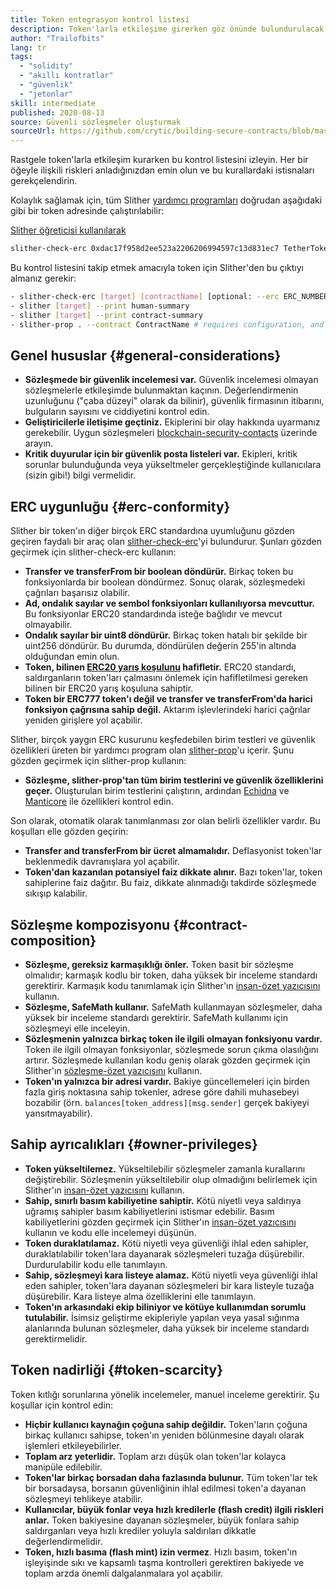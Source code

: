 ```yaml
---
title: Token entegrasyon kontrol listesi
description: Token'larla etkileşime girerken göz önünde bulundurulacak şeylerin listesi
author: "Trailofbits"
lang: tr
tags:
  - "solidity"
  - "akıllı kontratlar"
  - "güvenlik"
  - "jetonlar"
skill: intermediate
published: 2020-08-13
source: Güvenli sözleşmeler oluşturmak
sourceUrl: https://github.com/crytic/building-secure-contracts/blob/master/development-guidelines/token_integration.md
---
```


Rastgele token'larla etkileşim kurarken bu kontrol listesini izleyin. Her bir öğeyle ilişkili riskleri anladığınızdan emin olun ve bu kurallardaki istisnaları gerekçelendirin.

Kolaylık sağlamak için, tüm Slither [yardımcı programları](https://github.com/crytic/slither#tools) doğrudan aşağıdaki gibi bir token adresinde çalıştırılabilir:

[Slither öğreticisi kullanılarak](/developers/tutorials/how-to-use-slither-to-find-smart-contract-bugs/)

```bash
slither-check-erc 0xdac17f958d2ee523a2206206994597c13d831ec7 TetherToken
```

Bu kontrol listesini takip etmek amacıyla token için Slither'den bu çıktıyı almanız gerekir:

```bash
- slither-check-erc [target] [contractName] [optional: --erc ERC_NUMBER]
- slither [target] --print human-summary
- slither [target] --print contract-summary
- slither-prop . --contract ContractName # requires configuration, and use of Echidna and Manticore
```

## Genel hususlar {#general-considerations}

- **Sözleşmede bir güvenlik incelemesi var.** Güvenlik incelemesi olmayan sözleşmelerle etkileşimde bulunmaktan kaçının. Değerlendirmenin uzunluğunu ("çaba düzeyi" olarak da bilinir), güvenlik firmasının itibarını, bulguların sayısını ve ciddiyetini kontrol edin.
- **Geliştiricilerle iletişime geçtiniz.** Ekiplerini bir olay hakkında uyarmanız gerekebilir. Uygun sözleşmeleri [blockchain-security-contacts](https://github.com/crytic/blockchain-security-contacts) üzerinde arayın.
- **Kritik duyurular için bir güvenlik posta listeleri var.** Ekipleri, kritik sorunlar bulunduğunda veya yükseltmeler gerçekleştiğinde kullanıcılara (sizin gibi!) bilgi vermelidir.

## ERC uygunluğu {#erc-conformity}

Slither bir token'ın diğer birçok ERC standardına uyumluğunu gözden geçiren faydalı bir araç olan [slither-check-erc](https://github.com/crytic/slither/wiki/ERC-Conformance)'yi bulundurur. Şunları gözden geçirmek için slither-check-erc kullanın:

- **Transfer ve transferFrom bir boolean döndürür.** Birkaç token bu fonksiyonlarda bir boolean döndürmez. Sonuç olarak, sözleşmedeki çağrıları başarısız olabilir.
- **Ad, ondalık sayılar ve sembol fonksiyonları kullanılıyorsa mevcuttur.** Bu fonksiyonlar ERC20 standardında isteğe bağlıdır ve mevcut olmayabilir.
- **Ondalık sayılar bir uint8 döndürür.** Birkaç token hatalı bir şekilde bir uint256 döndürür. Bu durumda, döndürülen değerin 255'in altında olduğundan emin olun.
- **Token, bilinen [ERC20 yarış koşulunu](https://github.com/ethereum/EIPs/issues/20#issuecomment-263524729) hafifletir.** ERC20 standardı, saldırganların token'ları çalmasını önlemek için hafifletilmesi gereken bilinen bir ERC20 yarış koşuluna sahiptir.
- **Token bir ERC777 token'ı değil ve transfer ve transferFrom'da harici fonksiyon çağrısına sahip değil.** Aktarım işlevlerindeki harici çağrılar yeniden girişlere yol açabilir.

Slither, birçok yaygın ERC kusurunu keşfedebilen birim testleri ve güvenlik özellikleri üreten bir yardımcı program olan [slither-prop](https://github.com/crytic/slither/wiki/Property-generation)'u içerir. Şunu gözden geçirmek için slither-prop kullanın:

- **Sözleşme, slither-prop'tan tüm birim testlerini ve güvenlik özelliklerini geçer.** Oluşturulan birim testlerini çalıştırın, ardından [Echidna](https://github.com/crytic/echidna) ve [Manticore](https://manticore.readthedocs.io/en/latest/verifier.html) ile özellikleri kontrol edin.

Son olarak, otomatik olarak tanımlanması zor olan belirli özellikler vardır. Bu koşulları elle gözden geçirin:

- **Transfer and transferFrom bir ücret almamalıdır.** Deflasyonist token'lar beklenmedik davranışlara yol açabilir.
- **Token'dan kazanılan potansiyel faiz dikkate alınır.** Bazı token'lar, token sahiplerine faiz dağıtır. Bu faiz, dikkate alınmadığı takdirde sözleşmede sıkışıp kalabilir.

## Sözleşme kompozisyonu {#contract-composition}

- **Sözleşme, gereksiz karmaşıklığı önler.** Token basit bir sözleşme olmalıdır; karmaşık kodlu bir token, daha yüksek bir inceleme standardı gerektirir. Karmaşık kodu tanımlamak için Slither'ın [insan-özet yazıcısını](https://github.com/crytic/slither/wiki/Printer-documentation#human-summary) kullanın.
- **Sözleşme, SafeMath kullanır.** SafeMath kullanmayan sözleşmeler, daha yüksek bir inceleme standardı gerektirir. SafeMath kullanımı için sözleşmeyi elle inceleyin.
- **Sözleşmenin yalnızca birkaç token ile ilgili olmayan fonksiyonu vardır.** Token ile ilgili olmayan fonksiyonlar, sözleşmede sorun çıkma olasılığını artırır. Sözleşmede kullanılan kodu geniş olarak gözden geçirmek için Slither'ın [sözleşme-özet yazıcısını](https://github.com/crytic/slither/wiki/Printer-documentation#contract-summary) kullanın.
- **Token'ın yalnızca bir adresi vardır.** Bakiye güncellemeleri için birden fazla giriş noktasına sahip tokenler, adrese göre dahili muhasebeyi bozabilir (örn. `balances[token_address][msg.sender]` gerçek bakiyeyi yansıtmayabilir).

## Sahip ayrıcalıkları {#owner-privileges}

- **Token yükseltilemez.** Yükseltilebilir sözleşmeler zamanla kurallarını değiştirebilir. Sözleşmenin yükseltilebilir olup olmadığını belirlemek için Slither'ın [insan-özet yazıcısını](https://github.com/crytic/slither/wiki/Printer-documentation#contract-summary) kullanın.
- **Sahip, sınırlı basım kabiliyetine sahiptir.** Kötü niyetli veya saldırıya uğramış sahipler basım kabiliyetlerini istismar edebilir. Basım kabiliyetlerini gözden geçirmek için Slither'ın [insan-özet yazıcısını](https://github.com/crytic/slither/wiki/Printer-documentation#contract-summary) kullanın ve kodu elle incelemeyi düşünün.
- **Token duraklatılamaz.** Kötü niyetli veya güvenliği ihlal eden sahipler, duraklatılabilir token'lara dayanarak sözleşmeleri tuzağa düşürebilir. Durdurulabilir kodu elle tanımlayın.
- **Sahip, sözleşmeyi kara listeye alamaz.** Kötü niyetli veya güvenliği ihlal eden sahipler, token'lara dayanan sözleşmeleri bir kara listeyle tuzağa düşürebilir. Kara listeye alma özelliklerini elle tanımlayın.
- **Token'ın arkasındaki ekip biliniyor ve kötüye kullanımdan sorumlu tutulabilir.** İsimsiz geliştirme ekipleriyle yapılan veya yasal sığınma alanlarında bulunan sözleşmeler, daha yüksek bir inceleme standardı gerektirmelidir.

## Token nadirliği {#token-scarcity}

Token kıtlığı sorunlarına yönelik incelemeler, manuel inceleme gerektirir. Şu koşullar için kontrol edin:

- **Hiçbir kullanıcı kaynağın çoğuna sahip değildir.** Token'ların çoğuna birkaç kullanıcı sahipse, token'ın yeniden bölünmesine dayalı olarak işlemleri etkileyebilirler.
- **Toplam arz yeterlidir.** Toplam arzı düşük olan token'lar kolayca manipüle edilebilir.
- **Token'lar birkaç borsadan daha fazlasında bulunur.** Tüm token'lar tek bir borsadaysa, borsanın güvenliğinin ihlal edilmesi token'a dayanan sözleşmeyi tehlikeye atabilir.
- **Kullanıcılar, büyük fonlar veya hızlı kredilerle (flash credit) ilgili riskleri anlar.** Token bakiyesine dayanan sözleşmeler, büyük fonlara sahip saldırganları veya hızlı krediler yoluyla saldırıları dikkatle değerlendirmelidir.
- **Token, hızlı basıma (flash mint) izin vermez**. Hızlı basım, token'ın işleyişinde sıkı ve kapsamlı taşma kontrolleri gerektiren bakiyede ve toplam arzda önemli dalgalanmalara yol açabilir.
